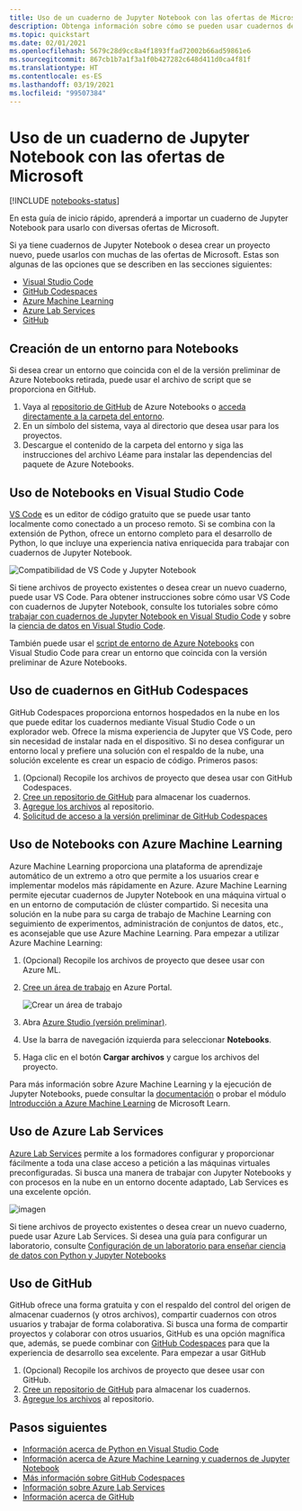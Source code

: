 ```yaml
---
title: Uso de un cuaderno de Jupyter Notebook con las ofertas de Microsoft
description: Obtenga información sobre cómo se pueden usar cuadernos de Jupyter Notebook con ofertas de Microsoft.
ms.topic: quickstart
ms.date: 02/01/2021
ms.openlocfilehash: 5679c28d9cc8a4f1893ffad72002b66ad59861e6
ms.sourcegitcommit: 867cb1b7a1f3a1f0b427282c648d411d0ca4f81f
ms.translationtype: HT
ms.contentlocale: es-ES
ms.lasthandoff: 03/19/2021
ms.locfileid: "99507384"
---
```

# <a name="use-a-jupyter-notebook-with-microsoft-offerings"></a>Uso de un cuaderno de Jupyter Notebook con las ofertas de Microsoft

[!INCLUDE [notebooks-status](../../includes/notebooks-status.md)]

En esta guía de inicio rápido, aprenderá a importar un cuaderno de Jupyter Notebook para usarlo con diversas ofertas de Microsoft. 

Si ya tiene cuadernos de Jupyter Notebook o desea crear un proyecto nuevo, puede usarlos con muchas de las ofertas de Microsoft. Estas son algunas de las opciones que se describen en las secciones siguientes: 
- [Visual Studio Code](#use-notebooks-in-visual-studio-code)
- [GitHub Codespaces](#use-notebooks-in-github-codespaces)
- [Azure Machine Learning](#use-notebooks-with-azure-machine-learning)
- [Azure Lab Services](#use-azure-lab-services)
- [GitHub](#use-github)

## <a name="create-an-environment-for-notebooks"></a>Creación de un entorno para Notebooks

Si desea crear un entorno que coincida con el de la versión preliminar de Azure Notebooks retirada, puede usar el archivo de script que se proporciona en GitHub.

1. Vaya al [repositorio de GitHub](https://github.com/microsoft/AzureNotebooks) de Azure Notebooks o [acceda directamente a la carpeta del entorno](https://aka.ms/aznbrequirementstxt).
1. En un símbolo del sistema, vaya al directorio que desea usar para los proyectos.
1. Descargue el contenido de la carpeta del entorno y siga las instrucciones del archivo Léame para instalar las dependencias del paquete de Azure Notebooks.


## <a name="use-notebooks-in-visual-studio-code"></a>Uso de Notebooks en Visual Studio Code

[VS Code](https://code.visualstudio.com/) es un editor de código gratuito que se puede usar tanto localmente como conectado a un proceso remoto. Si se combina con la extensión de Python, ofrece un entorno completo para el desarrollo de Python, lo que incluye una experiencia nativa enriquecida para trabajar con cuadernos de Jupyter Notebook. 

![Compatibilidad de VS Code y Jupyter Notebook](media/vs-code-jupyter-notebook.png)

Si tiene archivos de proyecto existentes o desea crear un nuevo cuaderno, puede usar VS Code. Para obtener instrucciones sobre cómo usar VS Code con cuadernos de Jupyter Notebook, consulte los tutoriales sobre cómo [trabajar con cuadernos de Jupyter Notebook en Visual Studio Code](https://code.visualstudio.com/docs/python/jupyter-support) y sobre la [ciencia de datos en Visual Studio Code](https://code.visualstudio.com/docs/python/data-science-tutorial).

También puede usar el [script de entorno de Azure Notebooks](#create-an-environment-for-notebooks) con Visual Studio Code para crear un entorno que coincida con la versión preliminar de Azure Notebooks.

## <a name="use-notebooks-in-github-codespaces"></a>Uso de cuadernos en GitHub Codespaces

GitHub Codespaces proporciona entornos hospedados en la nube en los que puede editar los cuadernos mediante Visual Studio Code o un explorador web. Ofrece la misma experiencia de Jupyter que VS Code, pero sin necesidad de instalar nada en el dispositivo. Si no desea configurar un entorno local y prefiere una solución con el respaldo de la nube, una solución excelente es crear un espacio de código. Primeros pasos:
1. (Opcional) Recopile los archivos de proyecto que desea usar con GitHub Codespaces.
1. [Cree un repositorio de GitHub](https://help.github.com/github/getting-started-with-github/create-a-repo) para almacenar los cuadernos.   
1. [Agregue los archivos](https://help.github.com/github/managing-files-in-a-repository/adding-a-file-to-a-repository) al repositorio.
1. [Solicitud de acceso a la versión preliminar de GitHub Codespaces](https://github.com/features/codespaces)

## <a name="use-notebooks-with-azure-machine-learning"></a>Uso de Notebooks con Azure Machine Learning

Azure Machine Learning proporciona una plataforma de aprendizaje automático de un extremo a otro que permite a los usuarios crear e implementar modelos más rápidamente en Azure. Azure Machine Learning permite ejecutar cuadernos de Jupyter Notebook en una máquina virtual o en un entorno de computación de clúster compartido. Si necesita una solución en la nube para su carga de trabajo de Machine Learning con seguimiento de experimentos, administración de conjuntos de datos, etc., es aconsejable que use Azure Machine Learning. Para empezar a utilizar Azure Machine Learning:

1. (Opcional) Recopile los archivos de proyecto que desee usar con Azure ML.
1. [Cree un área de trabajo](../machine-learning/how-to-manage-workspace.md) en Azure Portal.

   ![Crear un área de trabajo](../machine-learning/media/how-to-manage-workspace/create-workspace.gif)
 
1. Abra [Azure Studio (versión preliminar)](https://ml.azure.com/).
1. Use la barra de navegación izquierda para seleccionar **Notebooks**.
1. Haga clic en el botón **Cargar archivos** y cargue los archivos del proyecto.

Para más información sobre Azure Machine Learning y la ejecución de Jupyter Notebooks, puede consultar la [documentación](../machine-learning/how-to-run-jupyter-notebooks.md) o probar el módulo [Introducción a Azure Machine Learning](/learn/modules/intro-to-azure-machine-learning-service/) de Microsoft Learn.


## <a name="use-azure-lab-services"></a>Uso de Azure Lab Services

[Azure Lab Services](https://azure.microsoft.com/services/lab-services/) permite a los formadores configurar y proporcionar fácilmente a toda una clase acceso a petición a las máquinas virtuales preconfiguradas. Si busca una manera de trabajar con Jupyter Notebooks y con procesos en la nube en un entorno docente adaptado, Lab Services es una excelente opción.

![imagen](../lab-services/media/tutorial-setup-classroom-lab/new-lab-button.png)

Si tiene archivos de proyecto existentes o desea crear un nuevo cuaderno, puede usar Azure Lab Services. Si desea una guía para configurar un laboratorio, consulte [Configuración de un laboratorio para enseñar ciencia de datos con Python y Jupyter Notebooks](../lab-services/class-type-jupyter-notebook.md)

## <a name="use-github"></a>Uso de GitHub

GitHub ofrece una forma gratuita y con el respaldo del control del origen de almacenar cuadernos (y otros archivos), compartir cuadernos con otros usuarios y trabajar de forma colaborativa. Si busca una forma de compartir proyectos y colaborar con otros usuarios, GitHub es una opción magnífica que, además, se puede combinar con [GitHub Codespaces](#use-notebooks-in-github-codespaces) para que la experiencia de desarrollo sea excelente. Para empezar a usar GitHub

1. (Opcional) Recopile los archivos de proyecto que desee usar con GitHub.
1. [Cree un repositorio de GitHub](https://help.github.com/github/getting-started-with-github/create-a-repo) para almacenar los cuadernos. 
1. [Agregue los archivos](https://help.github.com/github/managing-files-in-a-repository/adding-a-file-to-a-repository) al repositorio.

## <a name="next-steps"></a>Pasos siguientes

- [Información acerca de Python en Visual Studio Code](https://code.visualstudio.com/docs/python/python-tutorial)
- [Información acerca de Azure Machine Learning y cuadernos de Jupyter Notebook](../machine-learning/how-to-run-jupyter-notebooks.md)
- [Más información sobre GitHub Codespaces](https://github.com/features/codespaces)
- [Información sobre Azure Lab Services](https://azure.microsoft.com/services/lab-services/)
- [Información acerca de GitHub](https://help.github.com/github/getting-started-with-github/)
